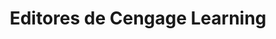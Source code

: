 ---
title: "Editores de Cengage Learning"
url: /ciudad-de-mexico/editores-de-cengage-learning/
shop: libros
---